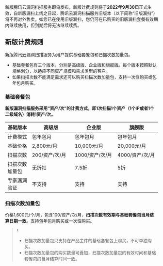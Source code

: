 新版腾讯云漏洞扫描服务即将发布，新版计费规则将于**2022年9月30日**正式生效，自新版漏扫上线之日起，腾讯云漏洞扫描服务旧版本（以下简称“旧版漏扫”）将不再对外售卖，如您已在使用旧版漏扫，您仍可在已购买的旧版漏扫套餐有效期内继续使用，但到期后将无法继续续费。

## 新版计费规则
新版腾讯云漏洞扫描服务为用户提供基础套餐包和扫描次数加量包。

- 基础套餐包有三个版本，分别是高级版、企业版和旗舰版。每个版本按照默认规格划分，以适应不同资产规模和需求类型的客户。
- 如果扫描次数不能满足需求还可以购买扫描次数加量包，支持一次性购买或包年包月购买。

### 基础套餐包
**新版漏洞扫描服务采用“资产/次”的计费方式，即1次扫描1个资产（1个IP或者1个二级域名）消耗1资产/次。**
<table>
<thead>
<tr>
<th width="16%">基础版本</th>
<th width="28%">高级版</th>
<th width="28%">企业版</th>
<th width="287%">旗舰版</th>
</tr>
</thead>
<tbody><tr>
<td>计费模式</td>
<td>包年包月</td>
<td>包年包月</td>
<td>包年包月</td>
</tr>
<tr>
<td>基础价格</td>
<td>2,800元/月</td>
<td>10,000元/月</td>
<td>20,000元/月</td>
</tr>
<tr>
<td>扫描次数</td>
<td>200/资产/次/月</td>
<td>1000/资产/次/月</td>
<td>4000/资产/次/月</td>
</tr>
<tr>
<td>扫描次数加量包</td>
<td>无折扣</td>
<td>7.5折</td>
<td>5折</td>
</tr>
<tr>
<td>专家漏洞验证</td>
<td>不支持</td>
<td>支持</td>
<td>支持</td>
</tr>
</tbody></table>

### 扫描次数加量包
价格1,600元/个/月，包含100/资产/次/月，**扫描次数有效期与基础套餐包当月结算日期一致**。支持包年包月购买或一次性购买。
>!
>- 扫描次数加量包只支持在产品主件的基础套餐包上购买，不可单独购买。
>- 扫描次数加量包的购买数量可叠加，扫描次数加量包的有效时间和基础套餐包的当月结算时间一致。
